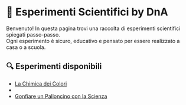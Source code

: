 # 🔬 Esperimenti Scientifici by DnA

Benvenuto! In questa pagina trovi una raccolta di esperimenti scientifici spiegati passo-passo.  
Ogni esperimento è sicuro, educativo e pensato per essere realizzato a casa o a scuola.

## 🔍 Esperimenti disponibili

- [La Chimica dei Colori](chimica-dei-colori.md)
- 
- [Gonfiare un Palloncino con la Scienza](gonfia-palloncino.md)





